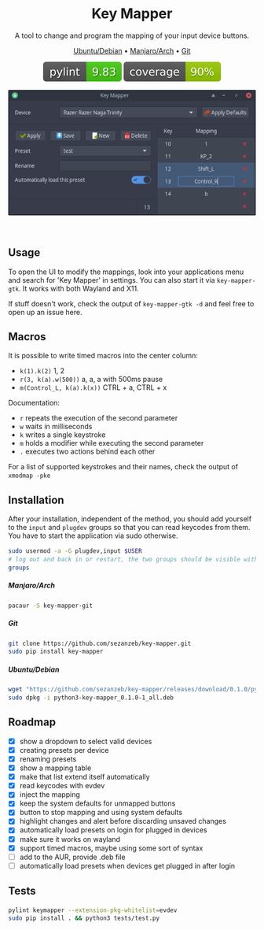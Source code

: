 <h1 align="center">Key Mapper</h1>

<p align="center">A tool to change and program the mapping of your input device buttons.</p>

<p align="center">
    <a href="#installation">Ubuntu/Debian</a> • <a href="#installation">Manjaro/Arch</a> • <a href="#installation">Git</a>
</p>

<p align="center"><img src="readme/pylint.svg"/> <img src="readme/coverage.svg"/></p>

<p align="center"><img src="readme/screenshot.png"/></p>
<br/>

## Usage

To open the UI to modify the mappings, look into your applications menu
and search for 'Key Mapper' in settings. You can also start it via 
`key-mapper-gtk`. It works with both Wayland and X11.

If stuff doesn't work, check the output of `key-mapper-gtk -d` and feel free
to open up an issue here.

## Macros

It is possible to write timed macros into the center column:
- `k(1).k(2)` 1, 2
- `r(3, k(a).w(500))` a, a, a with 500ms pause
- `m(Control_L, k(a).k(x))` CTRL + a, CTRL + x

Documentation:
- `r` repeats the execution of the second parameter
- `w` waits in milliseconds
- `k` writes a single keystroke
- `m` holds a modifier while executing the second parameter
- `.` executes two actions behind each other

For a list of supported keystrokes and their names, check the output of
`xmodmap -pke`

## Installation

After your installation, independent of the method, you should add yourself
to the `input` and `plugdev` groups so that you can read keycodes from them.
You have to start the application via sudo otherwise.

```bash
sudo usermod -a -G plugdev,input $USER
# log out and back in or restart, the two groups should be visible with:
groups
```

##### Manjaro/Arch

```bash
pacaur -S key-mapper-git
```

##### Git

```bash
git clone https://github.com/sezanzeb/key-mapper.git
sudo pip install key-mapper
```

##### Ubuntu/Debian

```bash
wget "https://github.com/sezanzeb/key-mapper/releases/download/0.1.0/python3-key-mapper_0.1.0-1_all.deb"
sudo dpkg -i python3-key-mapper_0.1.0-1_all.deb
```

## Roadmap

- [x] show a dropdown to select valid devices
- [x] creating presets per device
- [x] renaming presets
- [x] show a mapping table
- [x] make that list extend itself automatically
- [x] read keycodes with evdev
- [x] inject the mapping
- [x] keep the system defaults for unmapped buttons
- [x] button to stop mapping and using system defaults
- [x] highlight changes and alert before discarding unsaved changes
- [x] automatically load presets on login for plugged in devices
- [x] make sure it works on wayland
- [x] support timed macros, maybe using some sort of syntax
- [ ] add to the AUR, provide .deb file
- [ ] automatically load presets when devices get plugged in after login

## Tests

```bash
pylint keymapper --extension-pkg-whitelist=evdev
sudo pip install . && python3 tests/test.py
```
